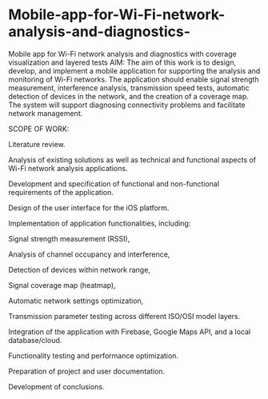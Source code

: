 # Mobile-app-for-Wi-Fi-network-analysis-and-diagnostics-
Mobile app for Wi-Fi network analysis and diagnostics with coverage visualization and layered tests
AIM:
The aim of this work is to design, develop, and implement a mobile application for supporting the analysis and monitoring of Wi-Fi networks. The application should enable signal strength measurement, interference analysis, transmission speed tests, automatic detection of devices in the network, and the creation of a coverage map. The system will support diagnosing connectivity problems and facilitate network management.

SCOPE OF WORK:

Literature review.

Analysis of existing solutions as well as technical and functional aspects of Wi-Fi network analysis applications.

Development and specification of functional and non-functional requirements of the application.

Design of the user interface for the iOS platform.

Implementation of application functionalities, including:

Signal strength measurement (RSSI),

Analysis of channel occupancy and interference,

Detection of devices within network range,

Signal coverage map (heatmap),

Automatic network settings optimization,

Transmission parameter testing across different ISO/OSI model layers.

Integration of the application with Firebase, Google Maps API, and a local database/cloud.

Functionality testing and performance optimization.

Preparation of project and user documentation.

Development of conclusions.
